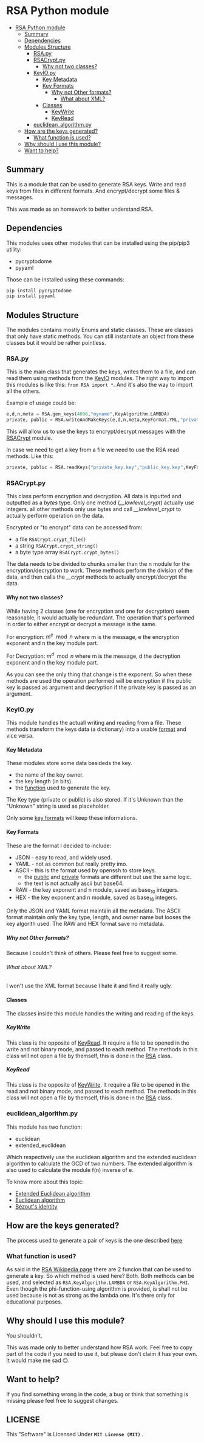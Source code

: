 # RSA Python module
- [RSA Python module](#rsa-python-module)
  - [Summary](#summary)
  - [Dependencies](#dependencies)
  - [Modules Structure](#modules-structure)
    - [RSA.py](#rsapy)
    - [RSACrypt.py](#rsacryptpy)
      - [Why not two classes?](#why-not-two-classes)
    - [KeyIO.py](#keyiopy)
      - [Key Metadata](#key-metadata)
      - [Key Formats](#key-formats)
        - [Why not Other formats?](#why-not-other-formats)
          - [What about XML?](#what-about-xml)
      - [Classes](#classes)
        - [KeyWrite](#keywrite)
        - [KeyRead](#keyread)
    - [euclidean_algorithm.py](#euclidean_algorithmpy)
  - [How are the keys generated?](#how-are-the-keys-generated)
    - [What function is used?](#what-function-is-used)
  - [Why should I use this module?](#why-should-i-use-this-module)
  - [Want to help?](#want-to-help)

## Summary
This is a module that can be used to generate RSA keys.
Write and read keys from files in different formats.
And encrypt/decrypt some files & messages.

This was made as an homework to better understand RSA.

## Dependencies
This modules uses other modules that can be installed using the pip/pip3 utility:
- pycryptodome
- pyyaml

Those can be installed using these commands:
```bash
pip install pycryptodome
pip install pyyaml
```

## Modules Structure
The modules contains mostly Enums and static classes. These are classes that only have static methods. You can still instantiate an object from these classes but it would be rather pointless.

### RSA.py
This is the main class that generates the keys, writes them to a file, and can read them using methods from the [KeyIO](#keyio) modules.
The right way to import this modules is like this: `from RSA import *`. And it's also the way to import all the others.

Example of usage could be:
```python
e,d,n,meta = RSA.gen_keys(4096,"myname",KeyAlgorithm.LAMBDA)
private, public = RSA.writeAndMakeKeys(e,d,n,meta,KeyFormat.YML,"private_key.key","public_key.key")
```
This will allow us to use the keys to encrypt/decrypt messages with the [RSACrypt](#rsacryptpy) module.

In case we need to get a key from a file we need to use the RSA read methods. Like this:
```python
private, public = RSA.readKeys("private_key.key","public_key.key",KeyFormat.JSON)
```

### RSACrypt.py
This class perform encryption and decryption.
All data is inputted and outputted as a _bytes_ type. Only one method (*__lowlevel_crypt*) actually use integers. all other methods only use bytes and call *__lowlevel_crypt* to actually perform operation on the data.

Encrypted or "to encrypt" data can be accessed from:
  - a file `RSACrypt.crypt_file()`
  - a string `RSACrypt.crypt_string()`
  - a byte type array `RSACrypt.crypt_bytes()`

The data needs to be divided to chunks smaller than the n module for the encryption/decryption to work. These methods perform the division of the data, and then calls the *__crypt* methods to actually encrypt/decrypt the data.

#### Why not two classes?
While having 2 classes (one for encryption and one for decryption) seem reasonable, it would actually be redundant.
The operation that's performed in order to either encrypt or decrypt a message is the same.

For encryption: $m^e\mod n$ where m is the message, e the encryption exponent and n the key module part.

For Decryption: $m^d\mod n$ where m is the message, d the decryption exponent and n the key module part.

As you can see the only thing that change is the exponent.
So when these methods are used the operation performed will be encryption if the public key is passed as argument and decryption if the private key is passed as an argument.

### KeyIO.py
This module handles the actuall writing and reading from a file.
These methods transform the keys data (a dictionary) into a usable [format](#key-formats) and vice versa.

#### Key Metadata
These modules store some data besideds the key.
  - the name of the key owner.
  - the key length (in bits).
  - the [function](#what-function-is-used) used to generate the key.

The Key type (private or public) is also stored. If it's Unknown than the "Unknown" string is used as placeholder.

Only some [key formats](#key-formats) will keep these informations.

#### Key Formats
These are the format I decided to include:
- JSON - easy to read, and widely used.
- YAML - not as common but really pretty imo.
- ASCII - this is the format used by openssh to store keys.
  - the [public](https://coolaj86.com/articles/the-ssh-public-key-format/) and [private](https://coolaj86.com/articles/the-openssh-private-key-format/) formats are different but use the same logic.
  - the text is not actually ascii but base64.
- RAW - the key exponent and n module, saved as base$_{10}$ integers.
- HEX - the key exponent and n module, saved as base$_{16}$ integers.

Only the JSON and YAML format maintain all the metadata. The ASCII format maintain only the key type, length, and owner name but looses the key algorith used.
The RAW and HEX format save no metadata.

##### Why not Other formats?
Because I couldn't think of others.
Please feel free to suggest some.

###### What about XML?
I won't use the XML format because I hate it and find it really ugly.

#### Classes
The classes inside this module handles the writing and reading of the keys.

##### KeyWrite
This class is the opposite of [KeyRead](#keyread).
It require a file to be opened in the write and not binary mode, and passed to each method.
The methods in this class will not open a file by themself, this is done in the [RSA](#rsapy) class.

##### KeyRead
This class is the opposite of [KeyWrite](#keywrite).
It require a file to be opened in the read and not binary mode, and passed to each method.
The methods in this class will not open a file by themself, this is done in the [RSA](#rsapy) class.

### euclidean_algorithm.py
This module has two function:
- euclidean
- extended_euclidean

Which respectively use the euclidean algorithm and the extended euclidean algorithm to calculate the GCD of two numbers.
The extended algorithm is also used to calculate the module f(n) inverse of e.

To know more about this topic:
- [Extended Euclidean algorithm](https://en.wikipedia.org/wiki/Extended_Euclidean_algorithm)
- [Euclidean algorithm](https://en.wikipedia.org/wiki/Euclidean_algorithm)
- [Bézout's identity](https://en.wikipedia.org/wiki/B%C3%A9zout%27s_identity)

## How are the keys generated?
The process used to generate a pair of keys is the one described [here](https://en.wikipedia.org/wiki/RSA_(cryptosystem)#Key_generation)
### What function is used?
As said in the [RSA Wikipedia page](https://en.wikipedia.org/wiki/RSA_(cryptosystem)) there are 2 funcion that can be used to generate a key.
So which method is used here? Both. Both methods can be used, and selected as `RSA.KeyAlgorithm.LAMBDA` or `RSA.KeyAlgorithm.PHI`.
Even though the phi-function-using algorithm is provided, is shall not be used because is not as strong as the lambda one. It's there only for educational purposes.

## Why should I use this module?
You shouldn't.

This was made only to better understand how RSA work.
Feel free to copy part of the code if you need to use it, but please don't claim it has your own. It would make me sad ☹.

## Want to help?
If you find something wrong in the code, a bug or think that something is missing please feel free to suggest changes.

## LICENSE
This "Software" is Licensed Under  **`MIT License (MIT)`** .
